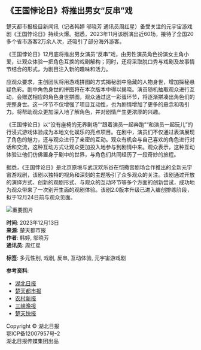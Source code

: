 ## 《王国悖论日》将推出男女“反串”戏

楚天都市报极目新闻讯（记者韩婷 邬晓芳 通讯员周红星）备受关注的元宇宙游戏剧《王国悖论日》持续火爆。据悉，2023年11月该剧演出近60场，接待了全国20多个省市游客2万余人次，还吸引了部分海外游客。

《王国悖论日》12月底将推出男女演员“反串”戏，由男性演员角色扮演女主角小爱，让观众体验一把角色互换的戏剧解构；同时，还将采取脱口秀与戏剧及故事情节结合的形式，为剧目注入新的趣味和活力。

应观众要求，主创团队将用游戏拼图的方式揭秘剧中隐藏的人物身世，增加探秘悬疑色彩。剧中角色身世的拼图将在本次版本中得以揭晓。演员随机抽取观众进行互动，会赠送相应的角色身世拼图，观众通过这一彩蛋环节，将逐渐拼凑出角色们的完整身世。这一环节不仅增强了项目互动性，也为剧情增加了更多的悬念和吸引力。将帮助观众更加深入地了解角色，并对剧情产生更浓厚的兴趣。

《王国悖论日》以“没有座椅的无界剧场”“跟着演员一起奔跑”“和演员一起玩儿”的行浸式游戏体验成为本地文化娱乐的亮点项目。在剧中，演员们不仅通过表演展现了角色的魅力，还与观众进行了亲密的互动。观众有机会与自己喜欢的角色进行对话和交流，这种互动方式让观众更加投入地参与到剧情中来。观众表示，这种互动体验让他们仿佛置身于剧中的世界，与角色们共同经历了一段奇妙的旅程。

据悉，《王国悖论日》是北京原境与武汉欢乐谷在恺撒宫剧场合作推出的全新元宇宙游戏剧，该剧以独特的视角和深刻的主题吸引了众多观众的关注。该剧通过开放的演绎方式、创新的观剧形式、与观众的互动环节等多个方面的创新尝试，成功地为观众带来了一次别开生面的观剧体验。该剧2.0版本升级已进入编创排练阶段，拟于12月24日前与观众见面。

![重要图片](../../../pic/202312/13/99e0e0d2-dff8-43dd-9a1c-9f4a6690d4e3.jpg.1)

**时间**: 2023年12月13日  
**来源**: 楚天都市报  
**作者**: 韩婷, 邬晓芳  
**通讯员**: 周红星  

**标签**: 多元性别, 戏剧, 反串, 互动体验, 元宇宙游戏剧  

**参考资料**:  
- [湖北日报](https://epaper.hubeidaily.net)  
- [楚天都市报](https://ctdsbepaper.hubeidaily.net)  
- [农村新报](https://ncxbepaper.hubeidaily.net)  
- [三峡晚报](https://sxwbepaper.hubeidaily.net)  
- [楚天快报](https://ctkbepaper.hubeidaily.net)  

Copyright © 湖北日报  
鄂ICP备12007957号-2  
湖北日报传媒集团出品